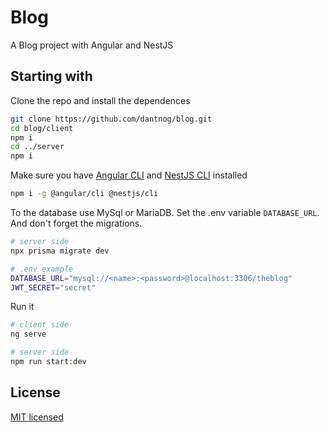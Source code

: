 # Blog

A Blog project with Angular and NestJS

## Starting with

Clone the repo and install the dependences

```bash
git clone https://github.com/dantnog/blog.git
cd blog/client
npm i
cd ../server
npm i
```

Make sure you have [Angular CLI](https://angular.io/guide/setup-local#install-the-angular-cli) and [NestJS CLI](https://docs.nestjs.com/#installation) installed

```bash
npm i -g @angular/cli @nestjs/cli
```

To the database use MySql or MariaDB. Set the .env variable `DATABASE_URL`. And don't forget the migrations.

```bash
# server side
npx prisma migrate dev
```

```bash
# .env example
DATABASE_URL="mysql://<name>:<password>@localhost:3306/theblog"
JWT_SECRET="secret"
```

Run it

```bash
# client side
ng serve

# server side
npm run start:dev
```

## License

[MIT licensed](LICENSE)
